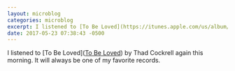 ```yaml
---
layout: microblog
categories: microblog
excerpt: I listened to [To Be Loved](https://itunes.apple.com/us/album/to-be-loved/id329935752?uo=4&at=1l3vwJx&ct=PersonalBlog) by Thad Cockrell again this morning. It will always be one of my favorite records.
date: 2017-05-23 07:38:43 -0500
---
```


I listened to [To Be Loved]([To Be Loved](https://itunes.apple.com/us/album/to-be-loved/id329935752?uo=4&app=itunes&at=1l3vwJx&ct=PersonalBlog)) by Thad Cockrell again this morning. It will always be one of my favorite records.